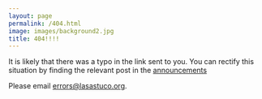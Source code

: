```yaml
---
layout: page
permalink: /404.html
image: images/background2.jpg
title: 404!!!!
---
```


It is likely that there was a typo in the link sent to you. You can rectify this situation by finding the relevant post in the [announcements](/news)

 Please email <errors@lasastuco.org>.
